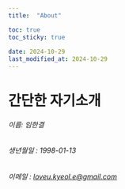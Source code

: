 ```yaml
---
title:  "About"

toc: true
toc_sticky: true
 
date: 2024-10-29
last_modified_at: 2024-10-29
---
```

간단한 자기소개
=============
###### 이름: 임한결
###### 생년월일 : 1998-01-13
###### 이메일 : loveu.kyeol.e@gmail.com
